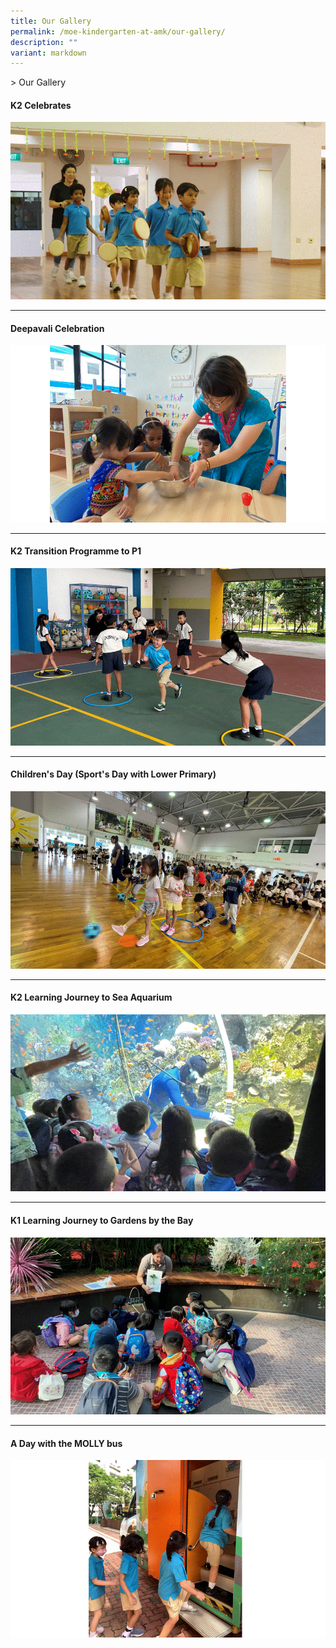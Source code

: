 ```yaml
---
title: Our Gallery
permalink: /moe-kindergarten-at-amk/our-gallery/
description: ""
variant: markdown
---
```

&gt; Our Gallery

#### K2 Celebrates

![](/images/MOE%20Kindergarten/K2_Celebration.gif)

<hr>

#### Deepavali Celebration
![](/images/MOE%20Kindergarten/Deepavali_Celebration.gif)
<hr>

#### K2 Transition Programme to P1
![](/images/MOE%20Kindergarten/K2_Transition_Programme_to_P1.gif)
<hr>

#### Children's Day (Sport's Day with Lower Primary)
![](/images/MOE%20Kindergarten/Children_Day.gif)
<hr>

#### K2 Learning Journey to Sea Aquarium
![](/images/MOE%20Kindergarten/K2_LJ_to_Sea_Aquarium.gif)
<hr>

#### K1 Learning Journey to Gardens by the Bay
![](/images/MOE%20Kindergarten/K1_LJ_to_Gardens_by_the_bay.gif)
<hr>

#### A Day with the MOLLY bus
![](/images/MOE%20Kindergarten/A_day_with_the_Molly_Bus.gif)